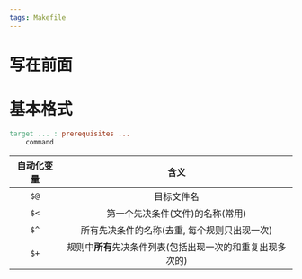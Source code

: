 ```yaml
---
tags: Makefile
---
```


# 写在前面



# 基本格式

```makefile
target ... : prerequisites ...
	command
```



| 自动化变量 |                            含义                            |
| :--------: | :--------------------------------------------------------: |
|    `$@`    |                         目标文件名                         |
|    `$<`    |              第一个先决条件(文件)的名称(常用)              |
|    `$^`    |        所有先决条件的名称(去重, 每个规则只出现一次)        |
|    `$+`    | 规则中**所有**先决条件列表(包括出现一次的和重复出现多次的) |